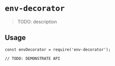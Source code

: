 # `env-decorator`

> TODO: description

## Usage

```
const envDecorator = require('env-decorator');

// TODO: DEMONSTRATE API
```
